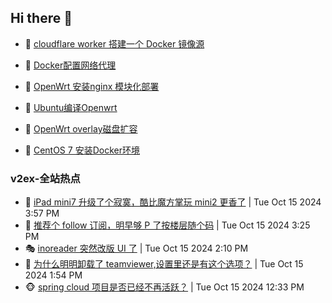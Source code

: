 ## Hi there 👋

<!--
**dkyg666/dkyg666** is a ✨ _special_ ✨ repository because its `README.md` (this file) appears on your GitHub profile.

Here are some ideas to get you started:

- 🔭 I’m currently working on ...
- 🌱 I’m currently learning ...
- 👯 I’m looking to collaborate on ...
- 🤔 I’m looking for help with ...
- 💬 Ask me about ...
- 📫 How to reach me: ...
- 😄 Pronouns: ...
- ⚡ Fun fact: ...
-->

<!-- BLOG-POST-LIST:START -->
- 🦩 [cloudflare worker 搭建一个 Docker 镜像源](http://blog.1996099.xyz/archives/cloudflare-worker-da-jian-yi-ge-docker-jing-xiang-zhan) 

- 🚦 [Docker配置网络代理](http://blog.1996099.xyz/archives/dockerpei-zhi-wang-luo-dai-li) 

- 🫶 [OpenWrt 安装nginx 模块化部署](http://blog.1996099.xyz/archives/openwrt-an-zhuang-nginx-mo-kuai-hua-bu-shu) 

- 🦄 [Ubuntu编译Openwrt](http://blog.1996099.xyz/archives/ubuntuzi-bian-yi-openwrt) 

- 🐻 [OpenWrt overlay磁盘扩容](http://blog.1996099.xyz/archives/openwrt-overlay) 

- 🤖 [CentOS 7 安装Docker环境](http://blog.1996099.xyz/archives/centos-docker) 
<!-- BLOG-POST-LIST:END -->

### v2ex-全站热点
<!-- v2ex:START -->
- 🥸 [iPad mini7 升级了个寂寞，酷比魔方掌玩 mini2 更香了](https://www.v2ex.com/t/1080633#reply8) | Tue Oct 15 2024 3:57 PM
- 🤗 [推荐个 follow 订阅，明早够 P 了按楼层随个码](https://www.v2ex.com/t/1080628#reply19) | Tue Oct 15 2024 3:25 PM
- 🎭 [inoreader 突然改版 UI 了](https://www.v2ex.com/t/1080609#reply8) | Tue Oct 15 2024 2:10 PM
- 🥷 [为什么明明卸载了 teamviewer,设置里还是有这个选项？](https://www.v2ex.com/t/1080605#reply1) | Tue Oct 15 2024 1:54 PM
- 🐵 [spring cloud 项目是否已经不再活跃？](https://www.v2ex.com/t/1080593#reply4) | Tue Oct 15 2024 12:33 PM<!-- v2ex:END -->


